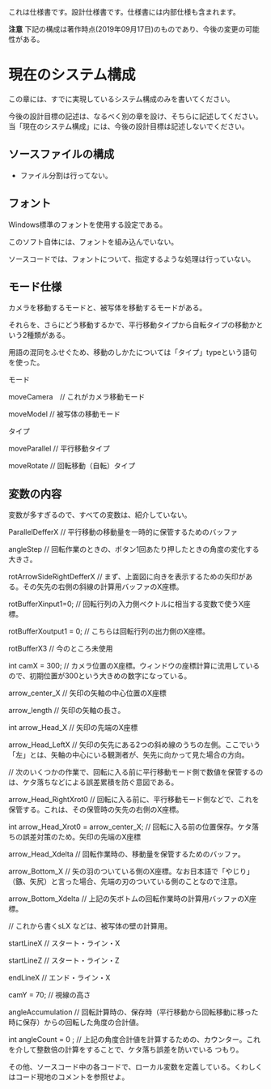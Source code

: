 これは仕様書です。設計仕様書です。仕様書には内部仕様も含まれます。  

__注意__  下記の構成は著作時点(2019年09月17日)のものであり、今後の変更の可能性がある。

# 現在のシステム構成
この章には、すでに実現しているシステム構成のみを書いてください。  

今後の設計目標の記述は、なるべく別の章を設け、そちらに記述してください。当「現在のシステム構成」には、今後の設計目標は記述しないでください。  

## ソースファイルの構成
- ファイル分割は行ってない。

## フォント
Windows標準のフォントを使用する設定である。

このソフト自体には、フォントを組み込んでいない。  

ソースコードでは、フォントについて、指定するような処理は行っていない。  


## モード仕様

カメラを移動するモードと、被写体を移動するモードがある。


それらを、さらにどう移動するかで、平行移動タイプから自転タイプの移動かという2種類がある。

用語の混同をふせぐため、移動のしかたについては「タイプ」typeという語句を使った。


モード

moveCamera　// これがカメラ移動モード

moveModel // 被写体の移動モード


タイプ

moveParallel // 平行移動タイプ

moveRotate // 回転移動（自転）タイプ



## 変数の内容
変数が多すぎるので、すべての変数は、紹介していない。  

ParallelDefferX // 平行移動の移動量を一時的に保管するためのバッファ

angleStep // 回転作業のときの、ボタン1回あたり押したときの角度の変化する大きさ。

rotArrowSideRightDefferX // まず、上面図に向きを表示するための矢印がある。その矢先の右側の斜線の計算用バッファのX座標。


rotBufferXinput1=0; // 回転行列の入力側ベクトルに相当する変数で使うX座標。

rotBufferXoutput1 = 0; // こちらは回転行列の出力側のX座標。

rotBufferX3 // 今のところ未使用


int camX = 300; // カメラ位置のX座標。ウィンドウの座標計算に流用しているので、初期位置が300という大きめの数字になっている。


arrow_center_X // 矢印の矢軸の中心位置のX座標

arrow_length // 矢印の矢軸の長さ。


int arrow_Head_X  // 矢印の先端のX座標

arrow_Head_LeftX // 矢印の矢先にある2つの斜め線のうちの左側。ここでいう「左」とは、矢軸の中心にいる観測者が、矢先に向かって見た場合の方向。


// 次のいくつかの作業で、回転に入る前に平行移動モード側で数値を保管するのは、ケタ落ちなどによる誤差累積を防ぐ意図である。

arrow_Head_RightXrot0 // 回転に入る前に、平行移動モード側などで、これを保管する。これは、その保管時の矢先の右側のX座標。


int arrow_Head_Xrot0 = arrow_center_X; // 回転に入る前の位置保存。ケタ落ちの誤差対策のため。矢印の先端のX座標



arrow_Head_Xdelta // 回転作業時の、移動量を保管するためのバッファ。



arrow_Bottom_X // 矢の羽のついている側のX座標。なお日本語で「やじり」（鏃、矢尻）と言った場合、先端の刃のついている側のことなので注意。

arrow_Bottom_Xdelta // 上記の矢ボトムの回転作業時の計算用バッファのX座標。


// これから書くsLX などは、被写体の壁の計算用。

startLineX // スタート・ライン・X

startLineZ // スタート・ライン・Z

endLineX // エンド・ライン・X

camY = 70; // 視線の高さ


angleAccumulation // 回転計算時の、保存時（平行移動から回転移動に移った時に保存）からの回転した角度の合計値。

int angleCount = 0 ; // 上記の角度合計値を計算するための、カウンター。これを介して整数倍の計算をすることで、ケタ落ち誤差を防いでいる つもり。

その他、ソースコード中の各コードで、ローカル変数を定義している。くわしくはコード現地のコメントを参照せよ。
